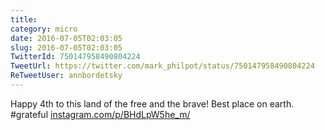 ```yaml
---
title: 
category: micro
date: 2016-07-05T02:03:05
slug: 2016-07-05T02:03:05
TwitterId: 750147958490804224
TweetUrl: https://twitter.com/mark_philpot/status/750147958490804224
ReTweetUser: annbordetsky
---
```


<i class="fa fa-retweet" aria-hidden="true"></i> Happy 4th to this land of the free and the brave! Best place on earth. #grateful [instagram.com/p/BHdLpW5he_m/](https://www.instagram.com/p/BHdLpW5he_m/)